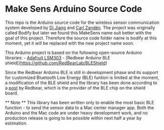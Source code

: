Make Sens Arduino Source Code
===================

This repo is the Arduino source code for the wireless sensor communication system developed by [Di Jiang](http://deene.github.io) and [Carl Zandén](mailto:carl.zanden@chalmers.se). The project was originally called Bodify but later we found this MakeSens name suit better with the goal of this project. Therefore the source code folder name is bodify at this moment, yet it will be replaced with the new project name soon.

This Arduino project is based on the following open-source Arduino libraries:
    - [Adafruit LSM303](https://github.com/adafruit/Adafruit_LSM303)
    - [Redbear Arduino BLE shield[(https://github.com/RedBearLab/BLEShield)

Since the Redbear Arduino BLE is still in development phase and its support for customized Bluetooth Low Energy (BLE) funtion is limited at the moment, a modification of the BLE shield and the library has been done according to a [post](https://redbearlab.zendesk.com/entries/23440476-Getting-Started) by Redbear, which is the provider of the BLE chip on the shield board.

** Note **
This library has been written only to enable the most basic BLE function - to send the sensor data to a Mac center manager app. Both the Arduino and the Mac code are under heavy development work, and no production release is going to be possible within next half a year by estimation.
